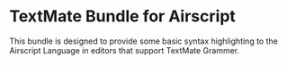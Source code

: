 # TextMate Bundle for Airscript

This bundle is designed to provide some basic syntax highlighting to the Airscript Language in editors that support TextMate Grammer.